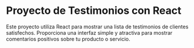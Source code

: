 # Proyecto de Testimonios con React

Este proyecto utiliza React para mostrar una lista de testimonios de clientes satisfechos. Proporciona una interfaz simple y atractiva para mostrar comentarios positivos sobre tu producto o servicio.
